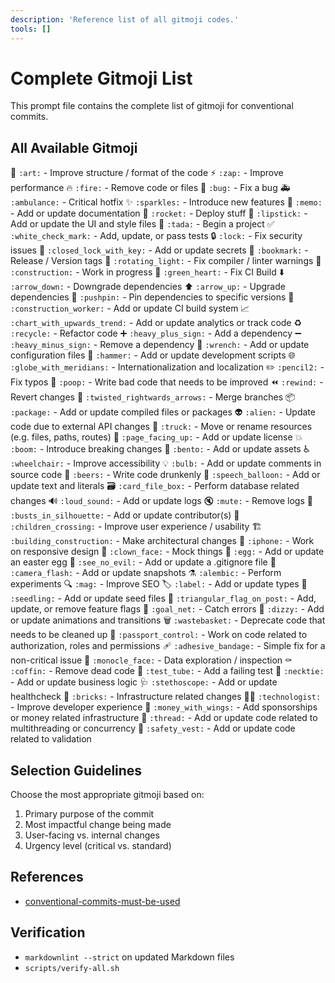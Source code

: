 ```yaml
---
description: 'Reference list of all gitmoji codes.'
tools: []
---
```

# Complete Gitmoji List

This prompt file contains the complete list of gitmoji for conventional commits.

## All Available Gitmoji

🎨 `:art:` - Improve structure / format of the code
⚡ `:zap:` - Improve performance
🔥 `:fire:` - Remove code or files
🐛 `:bug:` - Fix a bug
🚑 `:ambulance:` - Critical hotfix
✨ `:sparkles:` - Introduce new features
📝 `:memo:` - Add or update documentation
🚀 `:rocket:` - Deploy stuff
💄 `:lipstick:` - Add or update the UI and style files
🎉 `:tada:` - Begin a project
✅ `:white_check_mark:` - Add, update, or pass tests
🔒 `:lock:` - Fix security issues
🔐 `:closed_lock_with_key:` - Add or update secrets
🔖 `:bookmark:` - Release / Version tags
🚨 `:rotating_light:` - Fix compiler / linter warnings
🚧 `:construction:` - Work in progress
💚 `:green_heart:` - Fix CI Build
⬇️ `:arrow_down:` - Downgrade dependencies
⬆️ `:arrow_up:` - Upgrade dependencies
📌 `:pushpin:` - Pin dependencies to specific versions
👷 `:construction_worker:` - Add or update CI build system
📈 `:chart_with_upwards_trend:` - Add or update analytics or track code
♻️ `:recycle:` - Refactor code
➕ `:heavy_plus_sign:` - Add a dependency
➖ `:heavy_minus_sign:` - Remove a dependency
🔧 `:wrench:` - Add or update configuration files
🔨 `:hammer:` - Add or update development scripts
🌐 `:globe_with_meridians:` - Internationalization and localization
✏️ `:pencil2:` - Fix typos
💩 `:poop:` - Write bad code that needs to be improved
⏪ `:rewind:` - Revert changes
🔀 `:twisted_rightwards_arrows:` - Merge branches
📦 `:package:` - Add or update compiled files or packages
👽 `:alien:` - Update code due to external API changes
🚚 `:truck:` - Move or rename resources (e.g. files, paths, routes)
📄 `:page_facing_up:` - Add or update license
💥 `:boom:` - Introduce breaking changes
🍱 `:bento:` - Add or update assets
♿ `:wheelchair:` - Improve accessibility
💡 `:bulb:` - Add or update comments in source code
🍻 `:beers:` - Write code drunkenly
💬 `:speech_balloon:` - Add or update text and literals
🗃️ `:card_file_box:` - Perform database related changes
🔊 `:loud_sound:` - Add or update logs
🔇 `:mute:` - Remove logs
👥 `:busts_in_silhouette:` - Add or update contributor(s)
🚸 `:children_crossing:` - Improve user experience / usability
🏗️ `:building_construction:` - Make architectural changes
📱 `:iphone:` - Work on responsive design
🤡 `:clown_face:` - Mock things
🥚 `:egg:` - Add or update an easter egg
🙈 `:see_no_evil:` - Add or update a .gitignore file
📸 `:camera_flash:` - Add or update snapshots
⚗️ `:alembic:` - Perform experiments
🔍 `:mag:` - Improve SEO
🏷️ `:label:` - Add or update types
🌱 `:seedling:` - Add or update seed files
🚩 `:triangular_flag_on_post:` - Add, update, or remove feature flags
🥅 `:goal_net:` - Catch errors
💫 `:dizzy:` - Add or update animations and transitions
🗑️ `:wastebasket:` - Deprecate code that needs to be cleaned up
🛂 `:passport_control:` - Work on code related to authorization, roles and permissions
🩹 `:adhesive_bandage:` - Simple fix for a non-critical issue
🧐 `:monocle_face:` - Data exploration / inspection
⚰️ `:coffin:` - Remove dead code
🧪 `:test_tube:` - Add a failing test
👔 `:necktie:` - Add or update business logic
🩺 `:stethoscope:` - Add or update healthcheck
🧱 `:bricks:` - Infrastructure related changes
🧑‍💻 `:technologist:` - Improve developer experience
💸 `:money_with_wings:` - Add sponsorships or money related infrastructure
🧵 `:thread:` - Add or update code related to multithreading or concurrency
🦺 `:safety_vest:` - Add or update code related to validation

## Selection Guidelines

Choose the most appropriate gitmoji based on:

1. Primary purpose of the commit
2. Most impactful change being made
3. User-facing vs. internal changes
4. Urgency level (critical vs. standard)

## References

- [conventional-commits-must-be-used](../instructions/conventional-commits-must-be-used.instructions.md)

## Verification

- `markdownlint --strict` on updated Markdown files
- `scripts/verify-all.sh`
